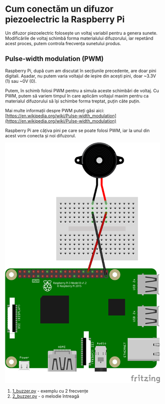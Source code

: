 # Cum conectăm un difuzor piezoelectric la Raspberry Pi

Un difuzor piezoelectric folosește un voltaj variabil pentru a genera sunete. Modificările de voltaj schimbă forma materialului difuzorului, iar repetând acest proces, putem controla frecvența sunetului produs.

## Pulse-width modulation (PWM)

Raspberry Pi, după cum am discutat în secțiunile precedente, are doar pini digitali. Așadar, nu putem varia voltajul de ieșire din acești pini, doar ~3.3V (1) sau ~0V (0).

Putem, în schimb folosi PWM pentru a simula aceste schimbări de voltaj. Cu PWM, putem să variem timpul în care aplicăm voltajul maxim pentru ca materialul difuzorului să își schimbe forma treptat, puțin câte puțin.

Mai multe informații despre PWM puteți găsi aici: [https://en.wikipedia.org/wiki/Pulse-width_modulation](https://en.wikipedia.org/wiki/Pulse-width_modulation)

Raspberry Pi are câțiva pini pe care se poate folosi PWM, iar la unul din acest vom conecta și noi difuzorul.

![Difuzor piezoelectric](buzzer_bb.png)

1. [1_buzzer.py](1_buzzer.py) - exemplu cu 2 frecvențe
2. [2_buzzer.py](2_buzzer.py) - o melodie întreagă
